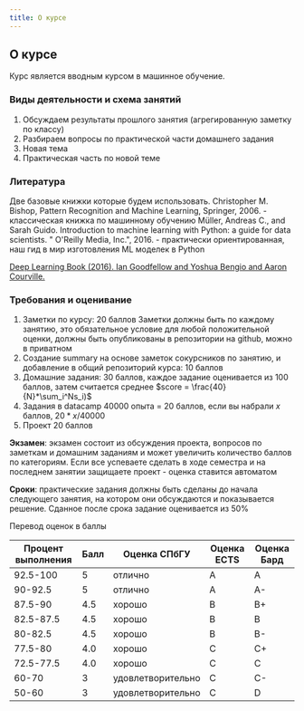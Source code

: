 ```yaml
---
title: О курсе
---
```



## О курсе

Курс является вводным курсом в машинное обучение.

### Виды деятельности и схема занятий

 1. Обсуждаем результаты прошлого занятия (агрегированную заметку по классу)
 2. Разбираем вопросы по практической части домашнего задания
 3. Новая тема
 4. Практическая часть по новой теме

### Литература

Две базовые книжки которые будем использовать.
Christopher M. Bishop, Pattern Recognition and Machine Learning, Springer, 2006. - классическая книжка по машинному обучению
Müller, Andreas C., and Sarah Guido. Introduction to machine learning with Python: a guide for data scientists. " O'Reilly Media, Inc.", 2016. - практически ориентированная, наш гид в мир изготовления ML моделек в Python

[Deep Learning Book (2016). Ian Goodfellow and Yoshua Bengio and Aaron Courville.](https://www.deeplearningbook.org/)

### Требования и оценивание

 1. Заметки по курсу: 20 баллов
	  Заметки должны быть по каждому занятию, это обязательное 		 условие для любой положительной оценки, должны быть опубликованы в репозитории на github, можно в приватном 
 2. Создание summary  на основе заметок сокурсников по занятию, и добавление в общий репозиторий курса: 10 баллов
 3. Домашние задания: 30 баллов, каждое задание оценивается из 100 баллов, затем считается среднее $score = \frac{40}{N}*\sum_i^Ns_i)$ 
 4. Задания в datacamp  40000 опыта = 20 баллов, если вы набрали $x$ баллов, $20*x/40000$
 5. Проект 20 баллов

**Экзамен**: экзамен состоит из обсуждения проекта, вопросов по заметкам и домашним заданиям и может увеличить количество баллов по категориям. Если все успеваете сделать в ходе семестра и на последнем занятии защищаете проект - оценка ставится автоматом

**Сроки**:   практические задания должны быть сделаны до начала следующего занятия, на котором они обсуждаются и показывается решение. Сданное после срока задание оценивается из 50\%

Перевод оценок в баллы


| Процент выполнения | Балл |Оценка СПбГУ |Оценка ECTS|Оценка Бард|
|--|--| --|--|--|
|  92.5-100| 5 |отлично|A|A|
|  90-92.5| 5 |отлично|A|A-|
|87.5-90|4.5|хорошо|B|B+|
|82.5-87.5|4.5|хорошо|B|B|
|80-82.5|4.5|хорошо|B|B-|
|77.5-80|4.0|хорошо|C|C+|
|72.5-77.5|4.0|хорошо|C|C|
|60-70| 3 |удовлетворительно|С|С-|
|50-60| 3 |удовлетворительно|С|D|

